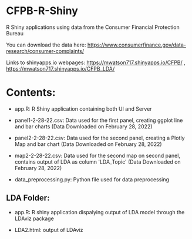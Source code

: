 # CFPB-R-Shiny
R Shiny applications using data from the Consumer Financial Protection Bureau 

You can download the data here: https://www.consumerfinance.gov/data-research/consumer-complaints/

Links to shinyapps.io webpages: https://mwatson717.shinyapps.io/CFPB/ ,
                                https://mwatson717.shinyapps.io/CFPB_LDA/

# Contents:

* app.R: R Shiny application containing both UI and Server

* panel1-2-28-22.csv: Data used for the first panel, creating ggplot line and bar charts (Data Downloaded on February 28, 2022)

* panel2-2-28-22.csv: Data used for the second panel, creating a Plotly Map and bar chart (Data Downloaded on February 28, 2022)

* map2-2-28-22.csv: Data used for the second map on second panel, contains output of LDA as column 'LDA_Topic' (Data Downloaded on February 28, 2022)

* data_preprocessing.py: Python file used for data preprocessing

## LDA Folder:

* app.R: R shiny application dispalying output of LDA model through the LDAviz package

* LDA2.html: output of LDAviz
 
